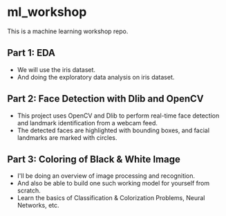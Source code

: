 # ml_workshop
This is a machine learning workshop repo.
## Part 1: EDA
* We will use the iris dataset.
* And doing the exploratory data analysis on iris dataset.

## Part 2: Face Detection with Dlib and OpenCV
* This project uses OpenCV and Dlib to perform real-time face detection and landmark identification from a webcam feed.
* The detected faces are highlighted with bounding boxes, and facial landmarks are marked with circles.

## Part 3: Coloring of Black & White Image
* I'll be doing an overview of image processing and recognition.
* And also be able to build one such working model for yourself from scratch.
* Learn the basics of Classification & Colorization Problems, Neural Networks, etc.